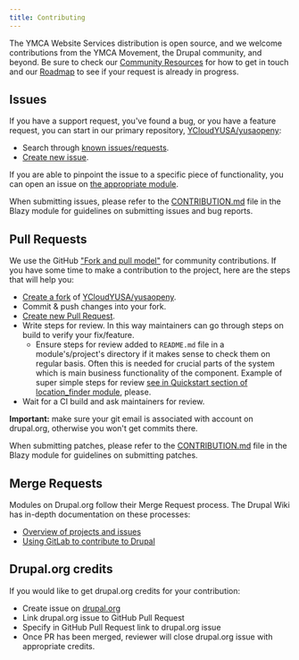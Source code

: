 ```yaml
---
title: Contributing
---
```


The YMCA Website Services distribution is open source, and we welcome contributions from the YMCA Movement, the Drupal community, and beyond. Be sure to check our [Community Resources](/community) for how to get in touch and our [Roadmap](/roadmap) to see if your request is already in progress.

## Issues

If you have a support request, you've found a bug, or you have a feature request, you can start in our primary repository, [YCloudYUSA/yusaopeny](https://github.com/YCloudYUSA/yusaopeny):

-   Search through [known issues/requests](https://github.com/YCloudYUSA/yusaopeny/issues).
-   [Create new issue](https://github.com/YCloudYUSA/yusaopeny/issues/new).

If you are able to pinpoint the issue to a specific piece of functionality, you can open an issue on [the appropriate module](../decoupled--external--projects-of-openy).

When submitting issues, please refer to the [CONTRIBUTION.md](https://github.com/YCloudYUSA/yusaopeny/blob/8.x-1.x/modules/contrib/blazy/docs/CONTRIBUTION.md) file in the Blazy module for guidelines on submitting issues and bug reports.

## Pull Requests

We use the GitHub ["Fork and pull model"](https://docs.github.com/en/pull-requests/collaborating-with-pull-requests/getting-started/about-collaborative-development-models#fork-and-pull-model) for community contributions. If you have some time to make a contribution to the project, here are the steps that will help you:

-   [Create a fork](https://help.github.com/articles/fork-a-repo/) of [YCloudYUSA/yusaopeny](https://github.com/YCloudYUSA/yusaopeny).
-   Commit & push changes into your fork.
-   [Create new Pull Request](https://help.github.com/articles/creating-a-pull-request/).
-   Write steps for review. In this way maintainers can go through steps on build to verify your fix/feature.
    -   Ensure steps for review added to `README.md` file in a module's/project's directory if it makes sense to check them on regular basis. Often this is needed for crucial parts of the system which is main business functionality of the component. Example of super simple steps for review [see in Quickstart section of location\_finder module](https://github.com/YCloudYUSA/yusaopeny/blob/8.x-1.x/modules/custom/location_finder/README.md#quickstart), please.
-   Wait for a CI build and ask maintainers for review.

**Important:** make sure your git email is associated with account on drupal.org, otherwise you won't get commits there.

When submitting patches, please refer to the [CONTRIBUTION.md](https://github.com/YCloudYUSA/yusaopeny/blob/8.x-1.x/modules/contrib/blazy/docs/CONTRIBUTION.md) file in the Blazy module for guidelines on submitting patches.

## Merge Requests

Modules on Drupal.org follow their Merge Request process. The Drupal Wiki has in-depth documentation on these processes:

-   [Overview of projects and issues](https://www.drupal.org/docs/develop/issues/overview-of-projects-and-issues)
-   [Using GitLab to contribute to Drupal](https://www.drupal.org/docs/develop/git/using-gitlab-to-contribute-to-drupal)

## Drupal.org credits

If you would like to get drupal.org credits for your contribution:

-   Create issue on [drupal.org](https://www.drupal.org/project/issues/openy?categories=All)
-   Link drupal.org issue to GitHub Pull Request
-   Specify in GitHub Pull Request link to drupal.org issue
-   Once PR has been merged, reviewer will close drupal.org issue with appropriate credits.
